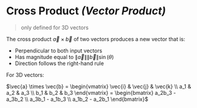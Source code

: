 # Cross Product _(Vector Product)_

> only defined for 3D vectors

The cross product $\vec{a} \times \vec{b}$ of two vectors produces a new vector that is:
- Perpendicular to both input vectors
- Has magnitude equal to $\|\vec{a}\|\|\vec{b}\|\sin(\theta)$
- Direction follows the right-hand rule

For 3D vectors:

$\vec{a} \times \vec{b} = \begin{vmatrix}
\vec{i} & \vec{j} & \vec{k} \\
a_1 & a_2 & a_3 \\
b_1 & b_2 & b_3
\end{vmatrix} = \begin{bmatrix}
a_2b_3 - a_3b_2 \\
a_3b_1 - a_1b_3 \\
a_1b_2 - a_2b_1
\end{bmatrix}$